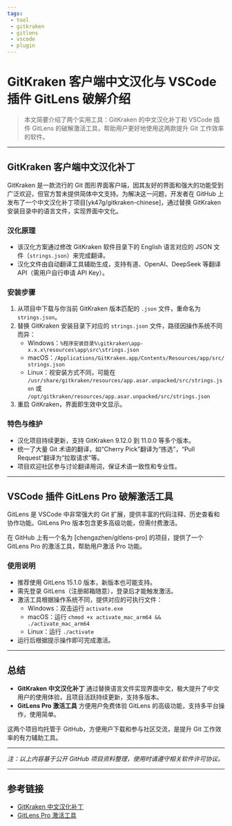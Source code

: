 ```yaml
---
tags:
 - tool
 - gitkraken
 - gitlens
 - vscode
 - plugin
---
```


# GitKraken 客户端中文汉化与 VSCode 插件 GitLens 破解介绍

> 本文简要介绍了两个实用工具：GitKraken 的中文汉化补丁和 VSCode 插件 GitLens 的破解激活工具，帮助用户更好地使用这两款提升 Git 工作效率的软件。

---

## GitKraken 客户端中文汉化补丁

GitKraken 是一款流行的 Git 图形界面客户端，因其友好的界面和强大的功能受到广泛欢迎，但官方暂未提供简体中文支持。为解决这一问题，开发者在 GitHub 上发布了一个中文汉化补丁项目[yk47g/gitkraken-chinese]，通过替换 GitKraken 安装目录中的语言文件，实现界面中文化。

### 汉化原理

- 该汉化方案通过修改 GitKraken 软件目录下的 English 语言对应的 JSON 文件（`strings.json`）来完成翻译。
- 汉化文件由自动翻译工具辅助生成，支持有道、OpenAI、DeepSeek 等翻译 API（需用户自行申请 API Key）。


### 安装步骤

1. 从项目中下载与你当前 GitKraken 版本匹配的 `.json` 文件，重命名为 `strings.json`。
2. 替换 GitKraken 安装目录下对应的 `strings.json` 文件，路径因操作系统不同而异：
    - Windows：`%程序安装目录%\gitkraken\app-x.x.x\resources\app\src\strings.json`
    - macOS：`/Applications/GitKraken.app/Contents/Resources/app/src/strings.json`
    - Linux：视安装方式不同，可能在 `/usr/share/gitkraken/resources/app.asar.unpacked/src/strings.json` 或 `/opt/gitkraken/resources/app.asar.unpacked/src/strings.json`
3. 重启 GitKraken，界面即生效中文显示。

### 特色与维护

- 汉化项目持续更新，支持 GitKraken 9.12.0 到 11.0.0 等多个版本。
- 统一了大量 Git 术语的翻译，如“Cherry Pick”翻译为“拣选”，“Pull Request”翻译为“拉取请求”等。
- 项目欢迎社区参与讨论翻译用词，保证术语一致性和专业性。

---

## VSCode 插件 GitLens Pro 破解激活工具

GitLens 是 VSCode 中非常强大的 Git 扩展，提供丰富的代码注释、历史查看和协作功能。GitLens Pro 版本包含更多高级功能，但需付费激活。

在 GitHub 上有一个名为 [chengazhen/gitlens-pro] 的项目，提供了一个 GitLens Pro 的激活工具，帮助用户激活 Pro 功能。

### 使用说明

- 推荐使用 GitLens 15.1.0 版本，新版本也可能支持。
- 需先登录 GitLens（注册邮箱随意），登录后才能触发激活。
- 激活工具根据操作系统不同，提供对应的可执行文件：
    - Windows：双击运行 `activate.exe`
    - macOS：运行 `chmod +x activate_mac_arm64 && ./activate_mac_arm64`
    - Linux：运行 `./activate`
- 运行后根据提示操作即可完成激活。

---

## 总结

- **GitKraken 中文汉化补丁** 通过替换语言文件实现界面中文，极大提升了中文用户的使用体验，且项目活跃持续更新，支持多版本。
- **GitLens Pro 激活工具** 方便用户免费体验 GitLens 的高级功能，支持多平台操作，使用简单。

这两个项目均托管于 GitHub，方便用户下载和参与社区交流，是提升 Git 工作效率的有力辅助工具。

---

*注：以上内容基于公开 GitHub 项目资料整理，使用时请遵守相关软件许可协议。*

---

## 参考链接

- [GitKraken 中文汉化补丁](https://github.com/yk47g/gitkraken-chinese)
- [GitLens Pro 激活工具](https://github.com/chengazhen/gitlens-pro)

